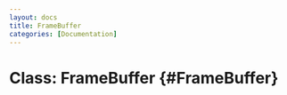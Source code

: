```yaml
---
layout: docs
title: FrameBuffer
categories: [Documentation]
---
```


Class: FrameBuffer {#FrameBuffer}
===========================
